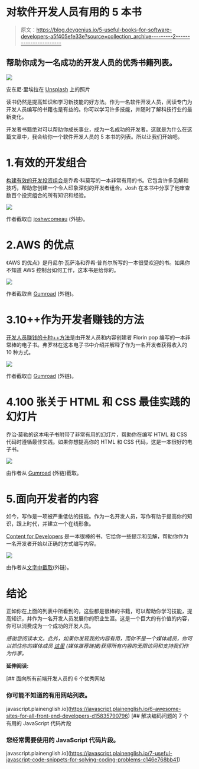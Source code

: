 # 对软件开发人员有用的 5 本书

> 原文：<https://blog.devgenius.io/5-useful-books-for-software-developers-a5f405efe33e?source=collection_archive---------2----------------------->

## 帮助你成为一名成功的开发人员的优秀书籍列表。

![](img/46fd6185b45ab345bc4e99f20f6e9e0e.png)

安东尼·里埃拉在 [Unsplash](https://unsplash.com?utm_source=medium&utm_medium=referral) 上的照片

读书仍然是提高知识和学习新技能的好方法。作为一名软件开发人员，阅读专门为开发人员编写的书籍也是有益的。你可以学习许多技能，并随时了解科技行业的最新变化。

开发者书籍绝对可以帮助你成长事业，成为一名成功的开发者。这就是为什么在这篇文章中，我会给你一个软件开发人员的 5 本书的列表。所以让我们开始吧。

# 1.有效的开发组合

[构建有效的开发投资组合](https://www.joshwcomeau.com/effective-portfolio/)是乔希·科莫写的一本非常有用的书。它包含许多见解和技巧，帮助您创建一个令人印象深刻的开发者组合。Josh 在本书中分享了他审查数百个投资组合的所有知识和经验。

![](img/cae24521c94b70c066225e5b1e712a16.png)

作者截取自 [joshwcomeau](https://www.joshwcomeau.com/effective-portfolio/) (外链)。

# 2.AWS 的优点

《AWS 的优点》是丹尼尔·瓦萨洛和乔希·普肖尔所写的一本很受欢迎的书。如果你不知道 AWS 控制台如何工作，这本书是给你的。

![](img/bc361ef631dc605e0a9178de818a921b.png)

作者截取自 [Gumroad](https://dvassallo.gumroad.com/#MsVlG) (外链)。

# 3.10++作为开发者赚钱的方法

[开发人员赚钱的十种++方法](https://florinpop17.gumroad.com/l/makemoneydev)是由开发人员和内容创建者 Florin pop 编写的一本非常棒的电子书。弗罗林在这本电子书中介绍并解释了作为一名开发者获得收入的 10 种方式。

![](img/8a269b453104902e009888d01dc66b2d.png)

作者截取自 [Gumroad](https://florinpop17.gumroad.com/l/makemoneydev) (外链)。

# 4.100 张关于 HTML 和 CSS 最佳实践的幻灯片

乔治·莫勒的这本电子书附带了非常有用的幻灯片，帮助你在编写 HTML 和 CSS 代码时遵循最佳实践。如果你想提高你的 HTML 和 CSS 代码，这是一本很好的电子书。

![](img/29a70c4d5fa3907276a5a783463a99a6.png)

由作者从 [Gumroad](https://georgemoller.gumroad.com/l/hQWSH?recommended_by=search&_ga=2.99154206.1055078509.1631917341-982968582.1599663920) (外链)截取。

# 5.面向开发者的内容

如今，写作是一项被严重低估的技能。作为一名开发人员，写作有助于提高你的知识，跟上时代，并建立一个在线形象。

[Content for Developers](https://writy.io/) 是一本很棒的书，它给你一些提示和见解，帮助你作为一名开发者开始以正确的方式编写内容。

![](img/cd1a8c40e6239fc86ad0865cc4ce35c5.png)

由作者从[文字中截取](https://writy.io/)(外链)。

# 结论

正如你在上面的列表中所看到的，这些都是很棒的书籍，可以帮助你学习技能，提高知识，并作为一名开发人员发展你的职业生涯。这是一个巨大的有价值的内容，你可以消费成为一个成功的开发人员。

*感谢您阅读本文。此外，如果你发现我的内容有用，而你不是一个媒体成员，你可以抓住你的媒体成员* [*这里*](https://mehdiouss.medium.com/membership) *(媒体推荐链接)获得所有内容的无限访问和支持我们作为作家。*

**延伸阅读:**

[](https://javascript.plainenglish.io/6-awesome-sites-for-all-front-end-developers-d15835790796) [## 面向所有前端开发人员的 6 个优秀网站

### 你可能不知道的有用网站列表。

javascript.plainenglish.io](https://javascript.plainenglish.io/6-awesome-sites-for-all-front-end-developers-d15835790796) [](https://javascript.plainenglish.io/7-useful-javascript-code-snippets-for-solving-coding-problems-c146e768bb41) [## 解决编码问题的 7 个有用的 JavaScript 代码片段

### 您经常需要使用的 JavaScript 代码片段。

javascript.plainenglish.io](https://javascript.plainenglish.io/7-useful-javascript-code-snippets-for-solving-coding-problems-c146e768bb41)